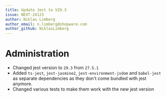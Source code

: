 ```yaml
---
title: Update Jest to V29.3
issue: NEXT-24123
author: Niklas Limberg
author_email: n.limberg@shopware.com
author_github: NiklasLimberg
---
```

# Administration
* Changed jest version to `29.3` from `27.5.1`
* Added `ts-jest`, `jest-jasmine2`, `jest-environment-jsdom` and `babel-jest` as separate dependencies as they don't come bundled with jest anymore.
* Changed various tests to make them work with the new jest version
